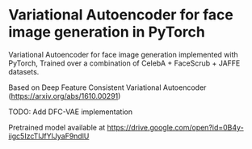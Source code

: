 # Variational Autoencoder for face image generation in PyTorch
Variational Autoencoder for face image generation implemented with PyTorch, Trained over a combination of CelebA + FaceScrub + JAFFE datasets.

Based on Deep Feature Consistent Variational Autoencoder (https://arxiv.org/abs/1610.00291)

TODO: Add DFC-VAE implementation

Pretrained model available at https://drive.google.com/open?id=0B4y-iigc5IzcTlJfYlJyaF9ndlU
